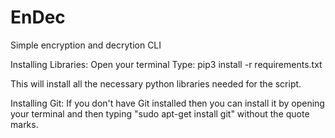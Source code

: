 # EnDec
Simple encryption and decrytion CLI

Installing Libraries:
Open your terminal
Type: pip3 install -r requirements.txt

This will install all the necessary python libraries needed for the script.

Installing Git:
If you don't have Git installed then you can install it by opening your terminal and then typing
"sudo apt-get install git" without the quote marks.
